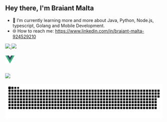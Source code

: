 ## Hey there, I'm Braiant Malta

- 🌱 I’m currently learning more and more about Java, Python, Node.js, typescript, Golang and Mobile Development.
- 🌐 How to reach me: https://www.linkedin.com/in/braiant-malta-924529210

<div>
  <a href="https://github.com/mrbraiant">
  <img height="180em" src="https://github-readme-stats.vercel.app/api?username=mrbraiant&show_icons=true&theme=blue-green&include_all_commits=true&count_private=true"/>
  <img height="180em" src="https://github-readme-stats.vercel.app/api/top-langs/?username=mrbraiant&layout=compact&langs_count=9&theme=blue-green"/>
</div>
<div style="display: inline_block"><br>
  <!--<img alt="Braioso-C" height="30" widtg="40" class="center" src="https://github.com/devicons/devicon/blob/master/icons/c/c-original.svg">
  <img alt="Braioso-Cpp" height="30" widtg="40" class="center" src="https://github.com/devicons/devicon/blob/master/icons/cplusplus/cplusplus-original.svg">
  <img alt="Braioso-Python" height="30" width="40" class="center" src="https://raw.githubusercontent.com/devicons/devicon/master/icons/python/python-original.svg">
  <img alt="Braioso-Java" height="30" width="40" class="center" src="https://raw.githubusercontent.com/devicons/devicon/master/icons/java/java-original.svg">
  <img alt="Braioso-Js" height="30" width="40" class="center" src="https://raw.githubusercontent.com/devicons/devicon/master/icons/javascript/javascript-plain.svg">
  <img alt="Braioso-Ts" height="30" width="40" class="center" src="https://raw.githubusercontent.com/devicons/devicon/master/icons/typescript/typescript-plain.svg">
  <img alt="Braioso-HTML" height="30" width="40" class="center" src="https://raw.githubusercontent.com/devicons/devicon/master/icons/html5/html5-original.svg">
  <img alt="Braioso-CSS" height="30" width="40" class="center" src="https://raw.githubusercontent.com/devicons/devicon/master/icons/css3/css3-original.svg">
  <img alt="Braioso-PHP" height="30" widtg="40" class="center" src="https://github.com/devicons/devicon/blob/master/icons/php/php-original.svg">
  <img alt="Braioso-Bootstrap" height="30" widtg="40" class="center" src="https://github.com/devicons/devicon/blob/master/icons/bootstrap/bootstrap-original.svg"> -->
  <img alt="Braioso-Vue" style="display:block;" margin="auto;" height="30" widtg="40" src="https://github.com/devicons/devicon/blob/master/icons/vuejs/vuejs-original.svg">
  
 <!--<img align="right" alt="Rafa-yoda" src="https://cdn.discordapp.com/attachments/795358919417397249/825430589581688872/hi.gif"> -->
</div>

##
  
 <div>
   <a href="https://www.linkedin.com/in/braiant-malta-924529210" target="_blank"><img src="https://img.shields.io/badge/LinkedIn-0077B5?style=for-the-badge&logo=linkedin&logoColor=white" target="_blank"></a>
   
   ![Snake animation](https://github.com/mrbraiant/mrbraiant/blob/output/github-contribution-grid-snake.svg)
 </div>
